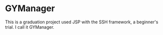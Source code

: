 GYManager
=========

This is a graduation project used JSP with the SSH framework, a beginner's trial. I call it GYManager.
